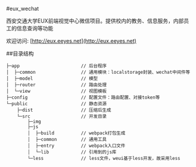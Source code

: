 #eux_wechat

西安交通大学EUX前端视觉中心微信项目。提供校内的教务、信息服务，内部员工的信息查询等功能

欢迎访问: [http://eux.eeyes.net](http://eux.eeyes.net)

##目录结构
```
├─app                       // 后台程序
│  ├─common                 // 通用模块：localstorage封装、wechat中间件等
│  ├─model                  // 模型
│  ├─router                 // 路由处理
│  └─view                   // 视图模板
├─config                    // 配置文件：路由配置、对接token等
└─public                    // 静态资源
    ├─dist                  // 压缩后生成
    └─src                   // 开发目录
        ├─img
        ├─js
        │  ├─build          // webpack打包生成
        │  ├─common         // 通用工具
        │  ├─entry          // webpack入口文件
        │  └─lib            // 引用到的js库
        └─less              // less文件，weui基于less开发，故采用less
```